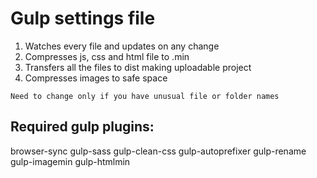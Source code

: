 # Gulp settings file

1. Watches every file and updates on any change
2. Compresses js, css and html file to .min
3. Transfers all the files to dist making uploadable project
4. Compresses images to safe space

`Need to change only if you have unusual file or folder names`

## Required gulp plugins:
browser-sync
gulp-sass
gulp-clean-css
gulp-autoprefixer
gulp-rename
gulp-imagemin
gulp-htmlmin
